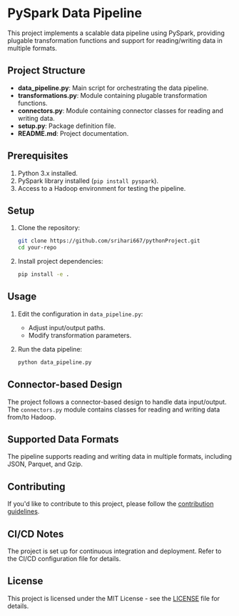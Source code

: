 
# PySpark Data Pipeline

This project implements a scalable data pipeline using PySpark, providing plugable transformation functions and support for reading/writing data in multiple formats.

## Project Structure

- **data_pipeline.py**: Main script for orchestrating the data pipeline.
- **transformations.py**: Module containing plugable transformation functions.
- **connectors.py**: Module containing connector classes for reading and writing data.
- **setup.py**: Package definition file.
- **README.md**: Project documentation.

## Prerequisites

1. Python 3.x installed.
2. PySpark library installed (`pip install pyspark`).
3. Access to a Hadoop environment for testing the pipeline.

## Setup

1. Clone the repository:

   ```bash
   git clone https://github.com/srihari667/pythonProject.git
   cd your-repo
   ```

2. Install project dependencies:

   ```bash
   pip install -e .
   ```

## Usage

1. Edit the configuration in `data_pipeline.py`:

   - Adjust input/output paths.
   - Modify transformation parameters.

2. Run the data pipeline:

   ```bash
   python data_pipeline.py
   ```

## Connector-based Design

The project follows a connector-based design to handle data input/output. The `connectors.py` module contains classes for reading and writing data from/to Hadoop.

## Supported Data Formats

The pipeline supports reading and writing data in multiple formats, including JSON, Parquet, and Gzip.

## Contributing

If you'd like to contribute to this project, please follow the [contribution guidelines](CONTRIBUTING.md).

## CI/CD Notes

The project is set up for continuous integration and deployment. Refer to the CI/CD configuration file for details.

## License

This project is licensed under the MIT License - see the [LICENSE](LICENSE) file for details.
